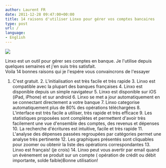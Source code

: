```yaml
---
author: Laurent FR
date: 2011-12-28 09:47:00+00:00
title: 14 raisons d'utiliser Linxo pour gérer vos comptes bancaires
type: post
url: /
language:
- English
---
```


[![](http://www.annuaire.com/uploads/522/515/522515667/logo-linxo-institutionnel.jpg)
](http://www.annuaire.com/uploads/522/515/522515667/logo-linxo-institutionnel.jpg)


Linxo est un outil pour gérer ses comptes en banque. Je l'utilise depuis quelques semaines et j'en suis très satisfait.  
Voila 14 bonnes raisons qui je l'espére vous convaincrons de l'essayer  
  1. C'est gratuit.  2. L'initialisation est très facile et très rapide  3. Linxo est compatible avec la plupart des banques françaises  4. Linxo est disponible depuis un simple navigateur  5. Linxo est disponible sur iOS (iPad, iPhone) et sur android  6. Linxo se met a jour automatiquement en se connectant directement a votre banque  7. Linxo categorise automatiquement plus de 80% des opérations téléchargées  8. L'interface est très facile a utiliser, très rapide et très efficace  9. Les statistiques proposées sont complètes et permettent d'avoir très facilement une vue d'ensemble des comptes, des revenus et dépenses  10. La recherche d'écritures est intuitive, facile et très rapide  11. L'analyse des dépenses passées regroupées par catégories permet une analyse très pertinente  12. Les graphiques présentés sont cliquables pour zoomer ou obtenir la liste des opérations correspondantes  13. Linxo est français! (je crois)  14. Linxo peut vous avertir par email quand un évėnement se produit sur un compte ( opération de crédit ou débit importante, solde faible)Bonne utilisation!
